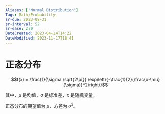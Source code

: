 ```yaml
---
Aliases: ["Normal Distribution"]
Tags: Math/Probability 
sr-due: 2023-08-31
sr-interval: 52
sr-ease: 270
DateCreated: 2023-04-14T14:22
DateModified: 2023-11-17T18:41
---
```

# 正态分布

$$f(x) = \frac{1}{\sigma \sqrt{2\pi}} \exp\left\{-\frac{1}{2}(\frac{x-\mu}{\sigma})^2\right\}$$

其中，$\mu$ 是均值，$\sigma$ 是标准差，$x$ 是随机变量。

正态分布的期望值为 $\mu$，方差为 $\sigma^2$。
